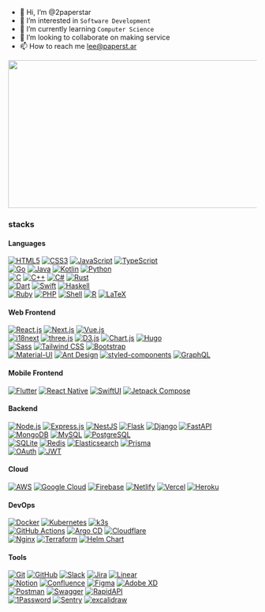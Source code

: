 - 👋 Hi, I’m @2paperstar
- 👀 I’m interested in `Software Development`
- 🌱 I’m currently learning `Computer Science`
- 💞️ I’m looking to collaborate on making service
- 📫 How to reach me [lee@paperst.ar](mailto:lee@paperst.ar)

<a href="https://www.gitanimals.org/en_US?utm_medium=image&utm_source=2paperstar&utm_content=farm">
<img
  src="https://render.gitanimals.org/farms/2paperstar"
  width="600"
  height="300"
/>
</a>

### stacks

#### Languages

[![HTML5](https://img.shields.io/badge/HTML5-E34F26?style=for-the-badge&logo=html5&logoColor=white)](#)
[![CSS3](https://img.shields.io/badge/CSS3-1572B6?style=for-the-badge&logo=css3&logoColor=white)](#)
[![JavaScript](https://img.shields.io/badge/JavaScript-F7DF1E?style=for-the-badge&logo=javascript&logoColor=black)](#)
[![TypeScript](https://img.shields.io/badge/TypeScript-3178C6?style=for-the-badge&logo=typescript&logoColor=white)](#)  
[![Go](https://img.shields.io/badge/Go-00ADD8?style=for-the-badge&logo=Go&logoColor=white)](#)
[![Java](https://img.shields.io/badge/java-ED8B00?style=for-the-badge&logo=openjdk&logoColor=white)](#)
[![Kotlin](https://img.shields.io/badge/Kotlin-0095D5?style=for-the-badge&logo=kotlin&logoColor=white)](#)
[![Python](https://img.shields.io/badge/Python-3776AB?style=for-the-badge&logo=python&logoColor=white)](#)  
[![C](https://img.shields.io/badge/C-A8B9CC?style=for-the-badge&logo=c&logoColor=black)](#)
[![C++](https://img.shields.io/badge/C++-00599C?style=for-the-badge&logo=c%2B%2B&logoColor=white)](#)
[![C#](https://img.shields.io/badge/C%23-239120?style=for-the-badge&logo=csharp&logoColor=white)](#)
[![Rust](https://img.shields.io/badge/Rust-000000?style=for-the-badge&logo=rust&logoColor=white)](#)  
[![Dart](https://img.shields.io/badge/Dart-0175C2?style=for-the-badge&logo=dart&logoColor=white)](#)
[![Swift](https://img.shields.io/badge/Swift-FA7343?style=for-the-badge&logo=swift&logoColor=white)](#)
[![Haskell](https://img.shields.io/badge/Haskell-5D4F85?style=for-the-badge&logo=haskell&logoColor=white)](#)  
[![Ruby](https://img.shields.io/badge/Ruby-CC342D?style=for-the-badge&logo=ruby&logoColor=white)](#)
[![PHP](https://img.shields.io/badge/PHP-777BB4?style=for-the-badge&logo=php&logoColor=white)](#)
[![Shell](https://img.shields.io/badge/Shell-5391FE?style=for-the-badge&logo=gnu-bash&logoColor=white)](#)
[![R](https://img.shields.io/badge/R-276DC3?style=for-the-badge&logo=r&logoColor=white)](#)
[![LaTeX](https://img.shields.io/badge/latex-%23008080.svg?style=for-the-badge&logo=latex&logoColor=white)](#)

#### Web Frontend

[![React.js](https://img.shields.io/badge/React-61DAFB?style=for-the-badge&logo=react&logoColor=black)](#)
[![Next.js](https://img.shields.io/badge/Next.js-000000?style=for-the-badge&logo=next.js&logoColor=white)](#)
[![Vue.js](https://img.shields.io/badge/Vue.js-4FC08D?style=for-the-badge&logo=vue.js&logoColor=white)](#)  
[![i18next](https://img.shields.io/badge/i18next-0D96F6?style=for-the-badge&logo=i18next&logoColor=white)](#)
[![three.js](https://img.shields.io/badge/three.js-000000?style=for-the-badge&logo=three.js&logoColor=white)](#)
[![D3.js](https://img.shields.io/badge/D3.js-F9A03C?style=for-the-badge&logo=d3.js&logoColor=white)](#)
[![Chart.js](https://img.shields.io/badge/Chart.js-FF6384?style=for-the-badge&logo=chart.js&logoColor=white)](#)
[![Hugo](https://img.shields.io/badge/Hugo-FF4088?style=for-the-badge&logo=hugo&logoColor=white)](#)  
[![Sass](https://img.shields.io/badge/Sass-CC6699?style=for-the-badge&logo=sass&logoColor=white)](#)
[![Tailwind CSS](https://img.shields.io/badge/Tailwind_CSS-38B2AC?style=for-the-badge&logo=tailwind-css&logoColor=white)](#)
[![Bootstrap](https://img.shields.io/badge/Bootstrap-7952B3?style=for-the-badge&logo=bootstrap&logoColor=white)](#)  
[![Material-UI](https://img.shields.io/badge/Material--UI-0081CB?style=for-the-badge&logo=mui&logoColor=white)](#)
[![Ant Design](https://img.shields.io/badge/Ant_Design-0170FE?style=for-the-badge&logo=ant-design&logoColor=white)](#)
[![styled-components](https://img.shields.io/badge/styled--components-DB7093?style=for-the-badge&logo=styled-components&logoColor=white)](#)
[![GraphQL](https://img.shields.io/badge/GraphQL-E10098?style=for-the-badge&logo=graphql&logoColor=white)](#)

#### Mobile Frontend

[![Flutter](https://img.shields.io/badge/Flutter-02569B?style=for-the-badge&logo=flutter&logoColor=white)](#)
[![React Native](https://img.shields.io/badge/React_Native-61DAFB?style=for-the-badge&logo=react&logoColor=black)](#)
[![SwiftUI](https://img.shields.io/badge/SwiftUI-007AFF?style=for-the-badge&logo=swift&logoColor=white)](#)
[![Jetpack Compose](https://img.shields.io/badge/Jetpack_Compose-7F3DFF?style=for-the-badge&logo=android&logoColor=white)](#)

#### Backend

[![Node.js](https://img.shields.io/badge/Node.js-339933?style=for-the-badge&logo=node.js&logoColor=white)](#)
[![Express.js](https://img.shields.io/badge/Express.js-000000?style=for-the-badge&logo=express&logoColor=white)](#)
[![NestJS](https://img.shields.io/badge/NestJS-E0234E?style=for-the-badge&logo=nestjs&logoColor=white)](#)
[![Flask](https://img.shields.io/badge/Flask-000000?style=for-the-badge&logo=flask&logoColor=white)](#)
[![Django](https://img.shields.io/badge/Django-092E20?style=for-the-badge&logo=django&logoColor=white)](#)
[![FastAPI](https://img.shields.io/badge/FastAPI-009688?style=for-the-badge&logo=fastapi&logoColor=white)](#)  
[![MongoDB](https://img.shields.io/badge/MongoDB-47A248?style=for-the-badge&logo=mongodb&logoColor=white)](#)
[![MySQL](https://img.shields.io/badge/MySQL-4479A1?style=for-the-badge&logo=mysql&logoColor=white)](#)
[![PostgreSQL](https://img.shields.io/badge/PostgreSQL-336791?style=for-the-badge&logo=postgresql&logoColor=white)](#)  
[![SQLite](https://img.shields.io/badge/SQLite-003B57?style=for-the-badge&logo=sqlite&logoColor=white)](#)
[![Redis](https://img.shields.io/badge/Redis-DC382D?style=for-the-badge&logo=redis&logoColor=white)](#)
[![Elasticsearch](https://img.shields.io/badge/Elasticsearch-005571?style=for-the-badge&logo=elasticsearch&logoColor=white)](#)
[![Prisma](https://img.shields.io/badge/Prisma-2D3748?style=for-the-badge&logo=prisma&logoColor=white)](#)  
[![OAuth](https://img.shields.io/badge/OAuth/OIDC-000000?style=for-the-badge&logo=auth0&logoColor=white)](#)
[![JWT](https://img.shields.io/badge/JWT-000000?style=for-the-badge&logo=json-web-tokens&logoColor=white)](#)

#### Cloud

[![AWS](https://img.shields.io/badge/AWS-232F3E?style=for-the-badge&logo=amazonwebservices&logoColor=white)](#)
[![Google Cloud](https://img.shields.io/badge/Google%20Cloud-%234285F4.svg?style=for-the-badge&logo=google-cloud&logoColor=white)](#)
[![Firebase](https://img.shields.io/badge/Firebase-FFCA28?style=for-the-badge&logo=firebase&logoColor=black)](#)
[![Netlify](https://img.shields.io/badge/Netlify-00C7B7?style=for-the-badge&logo=netlify&logoColor=white)](#)
[![Vercel](https://img.shields.io/badge/Vercel-000000?style=for-the-badge&logo=vercel&logoColor=white)](#)
[![Heroku](https://img.shields.io/badge/Heroku-430098?style=for-the-badge&logo=heroku&logoColor=white)](#)

#### DevOps

[![Docker](https://img.shields.io/badge/Docker-2496ED?style=for-the-badge&logo=docker&logoColor=white)](#)
[![Kubernetes](https://img.shields.io/badge/Kubernetes-326CE5?style=for-the-badge&logo=kubernetes&logoColor=white)](#)
[![k3s](https://img.shields.io/badge/k3s-FFC61C?style=for-the-badge&logo=k3s&logoColor=white)](#)  
[![GitHub Actions](https://img.shields.io/badge/GitHub_Actions-2088FF?style=for-the-badge&logo=github-actions&logoColor=white)](#)
[![Argo CD](https://img.shields.io/badge/Argo_CD-221E1F?style=for-the-badge&logo=argo&logoColor=white)](#)
[![Cloudflare](https://img.shields.io/badge/Cloudflare-F38020?style=for-the-badge&logo=cloudflare&logoColor=white)](#)  
[![Nginx](https://img.shields.io/badge/Nginx-009639?style=for-the-badge&logo=nginx&logoColor=white)](#)
[![Terraform](https://img.shields.io/badge/Terraform-623CE4?style=for-the-badge&logo=terraform&logoColor=white)](#)
[![Helm Chart](https://img.shields.io/badge/Helm-0F1689?style=for-the-badge&logo=helm&logoColor=white)](#)

#### Tools

[![Git](https://img.shields.io/badge/Git-F05032?style=for-the-badge&logo=git&logoColor=white)](#)
[![GitHub](https://img.shields.io/badge/GitHub-181717?style=for-the-badge&logo=github&logoColor=white)](#)
[![Slack](https://img.shields.io/badge/Slack-4A154B?style=for-the-badge&logo=slack&logoColor=white)](#)
[![Jira](https://img.shields.io/badge/Jira-0052CC?style=for-the-badge&logo=jira&logoColor=white)](#)
[![Linear](https://img.shields.io/badge/Linear-5E6AD2?style=for-the-badge&logo=linear&logoColor=white)](#)  
[![Notion](https://img.shields.io/badge/Notion-000000?style=for-the-badge&logo=notion&logoColor=white)](#)
[![Confluence](https://img.shields.io/badge/Confluence-172B4D?style=for-the-badge&logo=confluence&logoColor=white)](#)
[![Figma](https://img.shields.io/badge/Figma-F24E1E?style=for-the-badge&logo=figma&logoColor=white)](#)
[![Adobe XD](https://img.shields.io/badge/Adobe_XD-FF61F6?style=for-the-badge&logo=adobe-xd&logoColor=white)](#)  
[![Postman](https://img.shields.io/badge/Postman-FF6C37?style=for-the-badge&logo=postman&logoColor=white)](#)
[![Swagger](https://img.shields.io/badge/Swagger-85EA2D?style=for-the-badge&logo=swagger&logoColor=black)](#)
[![RapidAPI](https://img.shields.io/badge/RapidAPI-3564DD?style=for-the-badge&logo=rapid&logoColor=white)](#)  
[![1Password](https://img.shields.io/badge/1Password-0094F5?style=for-the-badge&logo=1password&logoColor=white)](#)
[![Sentry](https://img.shields.io/badge/Sentry-362D59?style=for-the-badge&logo=sentry&logoColor=white)](#)
[![excalidraw](https://img.shields.io/badge/Excalidraw-6965DB?style=for-the-badge&logo=excalidraw&logoColor=white)](#)
